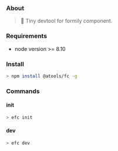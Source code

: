 ### About

> 🔧 Tiny devtool for formily component.

### Requirements

* node version >= 8.10

### Install

```bash
> npm install @atools/fc -g
```

### Commands

#### init

```bash
> efc init
```

#### dev

```bash
> efc dev
```

